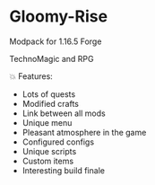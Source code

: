 # Gloomy-Rise
Modpack for 1.16.5 Forge

TechnoMagic and RPG

💥 Features:

- Lots of quests
- Modified crafts
- Link between all mods
- Unique menu
- Pleasant atmosphere in the game
- Configured configs
- Unique scripts
- Custom items
- Interesting build finale

